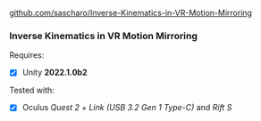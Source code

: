 <p>

[github.com/sascharo/Inverse-Kinematics-in-VR-Motion-Mirroring](https://github.com/sascharo/Inverse-Kinematics-in-VR-Motion-Mirroring)

</p>

### Inverse Kinematics in VR Motion Mirroring

Requires:
- [X] Unity **2022.1.0b2**

Tested with:
- [X] Oculus *Quest 2* + *Link (USB 3.2 Gen 1 Type-C)* and *Rift S*

